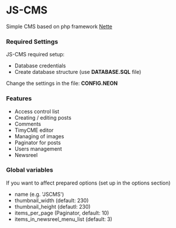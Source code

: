 JS-CMS
======

Simple CMS based on php framework [Nette](http://nette.org/)

### Required Settings
JS-CMS required setup:
* Database credentials
* Create database structure (use **DATABASE.SQL** file)

Change the settings in the file: **CONFIG.NEON**

### Features
* Access control list
* Creating / editing posts
* Comments
* TimyCME editor
* Managing of images
* Paginator for posts
* Users management
* Newsreel

### Global variables
If you want to affect prepared options (set up in the options section)
* name (e.g. 'JSCMS')
* thumbnail_width (default: 230)
* thumbnail_height (defautl: 230)
* items_per_page (Paginator, default: 10)
* items_in_newsreel_menu_list (default: 3)

